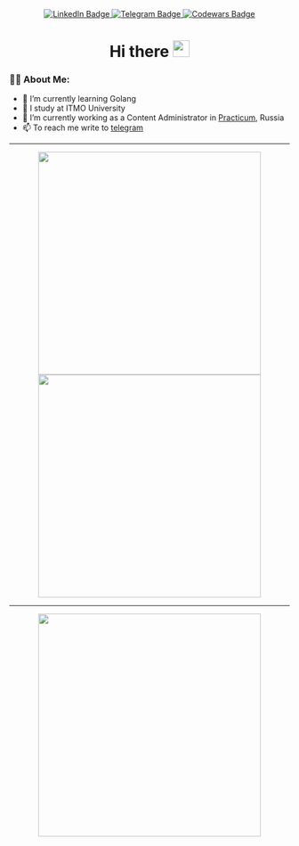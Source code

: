<div align="center">
  <div id="badges">
    <a href="https://www.linkedin.com/in/v0hmly/">
      <img src="https://img.shields.io/badge/LinkedIn-blue?style=for-the-badge&logo=linkedin&logoColor=white" alt="LinkedIn Badge"/>
    </a>
    <a href="https://t.me/v0hmly">
      <img src="https://img.shields.io/badge/Telegram-blue?style=for-the-badge&logo=telegram&logoColor=white" alt="Telegram Badge"/>
    </a>
    <a href="https://www.codewars.com/users/v0hm">
      <img src="https://img.shields.io/badge/Codewars-red?style=for-the-badge&logo=codewars&logoColor=white" alt="Codewars Badge"/>
    </a>
  </div>
  <img src="https://komarev.com/ghpvc/?username=v0hm&style=flat-square&color=blue" alt=""/>
  
  <h1>
  Hi there
  <img src="https://media.giphy.com/media/hvRJCLFzcasrR4ia7z/giphy.gif" width="30px" height="30px"/>
  </h1>
</div>

### :man_technologist: About Me:
- 🌱 I’m currently learning Golang
- 🔭 I study at ITMO University
- 🤔 I’m currently working as a Content Administrator in [Practicum](https://practicum.com/), Russia
- 📫 To reach me write to [telegram](https://t.me/v0hmly)


---
<p align = "center">
  <img src = "https://github-readme-stats.vercel.app/api?username=v0hm&count_private=true&show_icons=true&theme=tokyonight&hide_border=true" width = 400>
  <img src = "https://github-readme-streak-stats.herokuapp.com?user=v0hm&theme=tokyonight&hide_border=true" width = 400>
</p>

---

<p align = "center">
  <img src = "https://github-readme-stats.vercel.app/api/top-langs/?username=v0hm&layout=compact&langs_count=4&theme=tokyonight&hide=java,C%23&hide_border=true" width = 400>
</p
